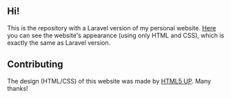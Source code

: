 ## Hi!

This is the repository with a Laravel version of my personal website.
[Here](https://catarinamachado.github.io) you can see the website's appearance (using only HTML and CSS), which is exactly the same as Laravel version.

## Contributing

The design (HTML/CSS) of this website was made by
[HTML5 UP](https://html5up.net/). Many thanks!
